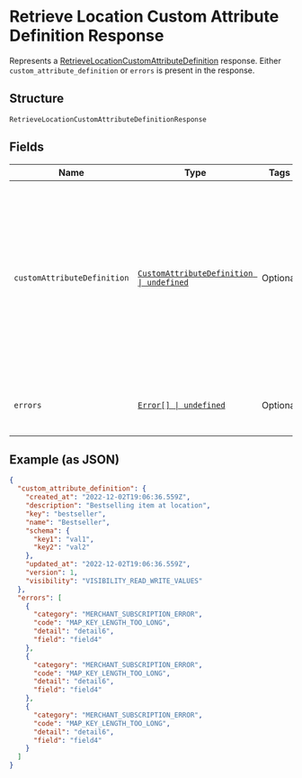 
# Retrieve Location Custom Attribute Definition Response

Represents a [RetrieveLocationCustomAttributeDefinition](../../doc/api/location-custom-attributes.md#retrieve-location-custom-attribute-definition) response.
Either `custom_attribute_definition` or `errors` is present in the response.

## Structure

`RetrieveLocationCustomAttributeDefinitionResponse`

## Fields

| Name | Type | Tags | Description |
|  --- | --- | --- | --- |
| `customAttributeDefinition` | [`CustomAttributeDefinition \| undefined`](../../doc/models/custom-attribute-definition.md) | Optional | Represents a definition for custom attribute values. A custom attribute definition<br>specifies the key, visibility, schema, and other properties for a custom attribute. |
| `errors` | [`Error[] \| undefined`](../../doc/models/error.md) | Optional | Any errors that occurred during the request. |

## Example (as JSON)

```json
{
  "custom_attribute_definition": {
    "created_at": "2022-12-02T19:06:36.559Z",
    "description": "Bestselling item at location",
    "key": "bestseller",
    "name": "Bestseller",
    "schema": {
      "key1": "val1",
      "key2": "val2"
    },
    "updated_at": "2022-12-02T19:06:36.559Z",
    "version": 1,
    "visibility": "VISIBILITY_READ_WRITE_VALUES"
  },
  "errors": [
    {
      "category": "MERCHANT_SUBSCRIPTION_ERROR",
      "code": "MAP_KEY_LENGTH_TOO_LONG",
      "detail": "detail6",
      "field": "field4"
    },
    {
      "category": "MERCHANT_SUBSCRIPTION_ERROR",
      "code": "MAP_KEY_LENGTH_TOO_LONG",
      "detail": "detail6",
      "field": "field4"
    },
    {
      "category": "MERCHANT_SUBSCRIPTION_ERROR",
      "code": "MAP_KEY_LENGTH_TOO_LONG",
      "detail": "detail6",
      "field": "field4"
    }
  ]
}
```


